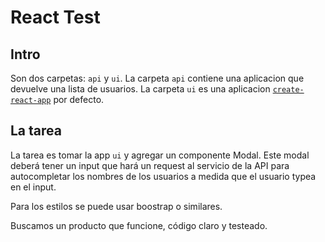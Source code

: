 # React Test

## Intro

Son dos carpetas: `api` y `ui`. La carpeta `api` contiene una aplicacion que devuelve una lista de usuarios. 
La carpeta `ui` es una aplicacion [`create-react-app`](https://github.com/facebookincubator/create-react-app) por defecto.

## La tarea

La tarea es tomar la app `ui` y agregar un componente Modal. Este modal deberá tener un input que hará un request al servicio de la API para autocompletar los nombres de los usuarios 
a medida que el usuario typea en el input.

Para los estilos se puede usar boostrap o similares.

Buscamos un producto que funcione, código claro y testeado.
